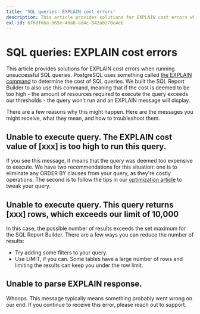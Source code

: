 ```yaml
---
title: 'SQL queries: EXPLAIN cost errors'
description: This article provides solutions for EXPLAIN cost errors when running unsuccessful SQL queries. PostgreSQL uses something called [the EXPLAIN command](https://www.postgresql.org/docs/9.5/static/using-explain.html) to determine the cost of SQL queries. We built the SQL Report Builder to also use this command, meaning that if the cost is deemed to be too high - the amount of resources required to execute the query exceeds our thresholds - the query won't run and an EXPLAIN message will display.
exl-id: 6f6df66a-665e-46a8-ad4c-842a0270c4eb
---
```

# SQL queries: EXPLAIN cost errors

This article provides solutions for EXPLAIN cost errors when running unsuccessful SQL queries. PostgreSQL uses something called [the EXPLAIN command](https://www.postgresql.org/docs/9.5/static/using-explain.html) to determine the cost of SQL queries. We built the SQL Report Builder to also use this command, meaning that if the cost is deemed to be too high - the amount of resources required to execute the query exceeds our thresholds - the query won't run and an EXPLAIN message will display.

There are a few reasons why this might happen. Here are the messages you might receive, what they mean, and how to troubleshoot them.

## Unable to execute query. The EXPLAIN cost value of \[xxx\] is too high to run this query.

If you see this message, it means that the query was deemed too expensive to execute. We have two recommendations for this situation: one is to eliminate any ORDER BY clauses from your query, as they're costly operations. The second is to follow the tips in our [optimization article](https://support.magento.com/hc/en-us/articles/360016505412-Optimizing-your-SQL-queries) to tweak your query.

## Unable to execute query. This query returns \[xxx\] rows, which exceeds our limit of 10,000

In this case, the possible number of results exceeds the set maximum for the SQL Report Builder. There are a few ways you can reduce the number of results:

* Try adding some filters to your query.
* Use LIMIT, if you can. Some tables have a large number of rows and limiting the results can keep you under the row limit.

## Unable to parse EXPLAIN response.

Whoops. This message typically means something probably went wrong on our end. If you continue to receive this error, please reach out to support.
